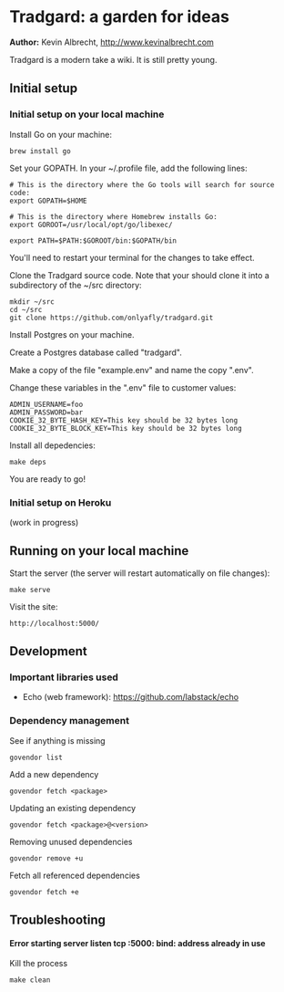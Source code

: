 # Tradgard: a garden for ideas

**Author:** Kevin Albrecht, http://www.kevinalbrecht.com

Tradgard is a modern take a wiki. It is still pretty young.

## Initial setup

### Initial setup on your local machine

Install Go on your machine:

    brew install go

Set your GOPATH. In your ~/.profile file, add the following lines:

    # This is the directory where the Go tools will search for source code:
    export GOPATH=$HOME

    # This is the directory where Homebrew installs Go:
    export GOROOT=/usr/local/opt/go/libexec/

    export PATH=$PATH:$GOROOT/bin:$GOPATH/bin

You'll need to restart your terminal for the changes to take effect.

Clone the Tradgard source code. Note that your should clone it into a subdirectory of the ~/src directory:

    mkdir ~/src
    cd ~/src
    git clone https://github.com/onlyafly/tradgard.git

Install Postgres on your machine.

Create a Postgres database called "tradgard".

Make a copy of the file "example.env" and name the copy ".env".

Change these variables in the ".env" file to customer values:

    ADMIN_USERNAME=foo
    ADMIN_PASSWORD=bar
    COOKIE_32_BYTE_HASH_KEY=This key should be 32 bytes long
    COOKIE_32_BYTE_BLOCK_KEY=This key should be 32 bytes long

Install all depedencies:

    make deps

You are ready to go!

### Initial setup on Heroku

(work in progress)

## Running on your local machine

Start the server (the server will restart automatically on file changes):

    make serve

Visit the site:

    http://localhost:5000/

## Development

### Important libraries used

* Echo (web framework): https://github.com/labstack/echo

### Dependency management

See if anything is missing

    govendor list

Add a new dependency

    govendor fetch <package>

Updating an existing dependency

    govendor fetch <package>@<version>

Removing unused dependencies

    govendor remove +u

Fetch all referenced dependencies

    govendor fetch +e


## Troubleshooting

#### Error starting server listen tcp :5000: bind: address already in use

Kill the process

    make clean
